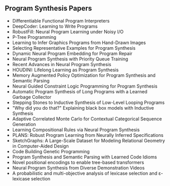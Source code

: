 <h2> Program Synthesis Papers </h2>

<ul>

                             

 <li><a target="_blank" href="https://github.com/manjunath5496/Program-Synthesis-Papers/blob/master/prs(1).pdf" style="text-decoration:none;">Differentiable Functional Program Interpreters</a></li>

 <li><a target="_blank" href="https://github.com/manjunath5496/Program-Synthesis-Papers/blob/master/prs(2).pdf" style="text-decoration:none;">DeepCoder: Learning to Write Programs</a></li>

<li><a target="_blank" href="https://github.com/manjunath5496/Program-Synthesis-Papers/blob/master/prs(3).pdf" style="text-decoration:none;">RobustFill: Neural Program Learning under Noisy I/O</a></li>
 <li><a target="_blank" href="https://github.com/manjunath5496/Program-Synthesis-Papers/blob/master/prs(4).pdf" style="text-decoration:none;">P-Tree Programming</a></li>                              
<li><a target="_blank" href="https://github.com/manjunath5496/Program-Synthesis-Papers/blob/master/prs(5).pdf" style="text-decoration:none;">Learning to Infer Graphics Programs from Hand-Drawn Images</a></li>
<li><a target="_blank" href="https://github.com/manjunath5496/Program-Synthesis-Papers/blob/master/prs(6).pdf" style="text-decoration:none;">Selecting Representative Examples for Program Synthesis</a></li>
 <li><a target="_blank" href="https://github.com/manjunath5496/Program-Synthesis-Papers/blob/master/prs(7).pdf" style="text-decoration:none;">Dynamic Neural Program Embedding for Program Repair</a></li>

 <li><a target="_blank" href="https://github.com/manjunath5496/Program-Synthesis-Papers/blob/master/prs(8).pdf" style="text-decoration:none;"> Neural Program Synthesis with Priority Queue Training </a></li>
   <li><a target="_blank" href="https://github.com/manjunath5496/Program-Synthesis-Papers/blob/master/prs(9).pdf" style="text-decoration:none;">Recent Advances in Neural Program Synthesis</a></li>
  
   
 <li><a target="_blank" href="https://github.com/manjunath5496/Program-Synthesis-Papers/blob/master/prs(10).pdf" style="text-decoration:none;">HOUDINI: Lifelong Learning as Program Synthesis </a></li>                              
<li><a target="_blank" href="https://github.com/manjunath5496/Program-Synthesis-Papers/blob/master/prs(11).pdf" style="text-decoration:none;">Memory Augmented Policy Optimization for Program Synthesis and Semantic Parsing</a></li>
<li><a target="_blank" href="https://github.com/manjunath5496/Program-Synthesis-Papers/blob/master/prs(12).pdf" style="text-decoration:none;">Neural Guided Constraint Logic Programming for Program Synthesis</a></li>
<li><a target="_blank" href="https://github.com/manjunath5496/Program-Synthesis-Papers/blob/master/prs(13).pdf" style="text-decoration:none;">Automatic Program Synthesis of Long Programs with a Learned Garbage Collector</a></li>

<li><a target="_blank" href="https://github.com/manjunath5496/Program-Synthesis-Papers/blob/master/prs(14).pdf" style="text-decoration:none;">Stepping Stones to Inductive Synthesis of Low-Level Looping Programs</a></li>
                              
<li><a target="_blank" href="https://github.com/manjunath5496/Program-Synthesis-Papers/blob/master/prs(15).pdf" style="text-decoration:none;"> "Why did you do that?"
Explaining black box models with Inductive Synthesis</a></li>

<li><a target="_blank" href="https://github.com/manjunath5496/Program-Synthesis-Papers/blob/master/prs(16).pdf" style="text-decoration:none;">Adaptive Correlated Monte Carlo for Contextual Categorical Sequence Generation</a></li>

  <li><a target="_blank" href="https://github.com/manjunath5496/Program-Synthesis-Papers/blob/master/prs(17).pdf" style="text-decoration:none;">Learning Compositional Rules via Neural Program Synthesis</a></li>   
  
<li><a target="_blank" href="https://github.com/manjunath5496/Program-Synthesis-Papers/blob/master/prs(18).pdf" style="text-decoration:none;">PLANS: Robust Program Learning from Neurally Inferred Specifications</a></li> 

  
<li><a target="_blank" href="https://github.com/manjunath5496/Program-Synthesis-Papers/blob/master/prs(19).pdf" style="text-decoration:none;">SketchGraphs: A Large-Scale Dataset for Modeling Relational Geometry in Computer-Aided Design</a></li> 

<li><a target="_blank" href="https://github.com/manjunath5496/Program-Synthesis-Papers/blob/master/prs(20).pdf" style="text-decoration:none;">Code Building Genetic Programming</a></li>

<li><a target="_blank" href="https://github.com/manjunath5496/Program-Synthesis-Papers/blob/master/prs(21).pdf" style="text-decoration:none;">Program Synthesis and Semantic Parsing with Learned Code Idioms</a></li>
<li><a target="_blank" href="https://github.com/manjunath5496/Program-Synthesis-Papers/blob/master/prs(22).pdf" style="text-decoration:none;">Novel positional encodings to enable tree-based transformers</a></li> 
 <li><a target="_blank" href="https://github.com/manjunath5496/Program-Synthesis-Papers/blob/master/prs(23).pdf" style="text-decoration:none;">Neural Program Synthesis from Diverse Demonstration Videos</a></li> 
 

   <li><a target="_blank" href="https://github.com/manjunath5496/Program-Synthesis-Papers/blob/master/prs(24).pdf" style="text-decoration:none;">A probabilistic and multi-objective analysis of lexicase selection and &epsilon;-lexicase selection</a></li>
 
</ul>
